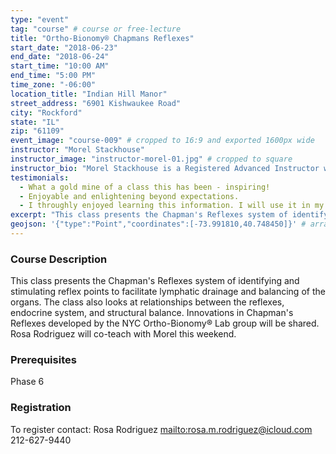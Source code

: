 ```yaml
---
type: "event"
tag: "course" # course or free-lecture
title: "Ortho-Bionomy® Chapmans Reflexes"
start_date: "2018-06-23"
end_date: "2018-06-24"
start_time: "10:00 AM"
end_time: "5:00 PM"
time_zone: "-06:00"
location_title: "Indian Hill Manor"
street_address: "6901 Kishwaukee Road"
city: "Rockford"
state: "IL"
zip: "61109"
event_image: "course-009" # cropped to 16:9 and exported 1600px wide
instructor: "Morel Stackhouse"
instructor_image: "instructor-morel-01.jpg" # cropped to square
instructor_bio: "Morel Stackhouse is a Registered Advanced Instructor with the Society of Ortho-Bionomy International. She began her study of Ortho-Bionomy in 1984 and was fortunate to have studied with Arthur Lincoln Pauls D.O., the system's Founder. Morel has been teaching throughout the US since 1989. She enjoys introducing this bodywork system to others and working with students to develop their skill and confidence as they grow with the work. She is approved by the National Certification Board for Therapeutic Massage and Bodywork (NCBTMB) as a Continuing Education Approved Provider."
testimonials:
  - What a gold mine of a class this has been - inspiring!
  - Enjoyable and enlightening beyond expectations.
  - I throughly enjoyed learning this information. I will use it in my practice immediately.
excerpt: "This class presents the Chapman's Reflexes system of identifying and stimulating reflex points to facilitate lymphatic drainage and balancing of the organs. The class also looks at relationships between the reflexes, endocrine system, and structural balance. Innovations in Chapman's Reflexes developed by the NYC Ortho-Bionomy® Lab group will be shared."
geojson: '{"type":"Point","coordinates":[-73.991810,40.748450]}' # array format: [lon, lat]
---
```


### Course Description

This class presents the Chapman's Reflexes system of identifying and stimulating reflex points to facilitate lymphatic drainage and balancing of the organs. The class also looks at relationships between the reflexes, endocrine system, and structural balance. Innovations in Chapman's Reflexes developed by the NYC Ortho-Bionomy® Lab group will be shared. Rosa Rodriguez will co-teach with Morel this weekend.

### Prerequisites

Phase 6

### Registration

To register contact: 
Rosa Rodriguez 
[mailto:rosa.m.rodriguez@icloud.com](rosa.m.rodriguez@icloud.com)
212-627-9440
